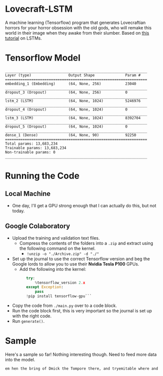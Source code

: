 # Lovecraft-LSTM

A machine learning (Tensorflow) program that generates Lovecraftian horrors for your horror obsession with the old gods, who will remake this world in their image when they awake from their slumber. Based on [this tutorial](https://towardsdatascience.com/generating-text-with-tensorflow-2-0-6a65c7bdc568) on LSTMs.

# Tensorflow Model
```
_________________________________________________________________
Layer (type)                 Output Shape              Param #   
=================================================================
embedding_1 (Embedding)      (64, None, 256)           23040     
_________________________________________________________________
dropout_3 (Dropout)          (64, None, 256)           0         
_________________________________________________________________
lstm_2 (LSTM)                (64, None, 1024)          5246976   
_________________________________________________________________
dropout_4 (Dropout)          (64, None, 1024)          0         
_________________________________________________________________
lstm_3 (LSTM)                (64, None, 1024)          8392704   
_________________________________________________________________
dropout_5 (Dropout)          (64, None, 1024)          0         
_________________________________________________________________
dense_1 (Dense)              (64, None, 90)            92250     
=================================================================
Total params: 13,683,234
Trainable params: 13,683,234
Non-trainable params: 0
_________________________________________________________________
```

# Running the Code
## Local Machine
* One day, I'll get a GPU strong enough that I can actually do this, but not today.

## Google Colaboratory
* Upload the training and validation text files.
    * Compress the contents of the folders into a `.zip` and extract using the following command on the kernel.
        * `!unzip -o "./Archive.zip" -d "./"`
* Set up the journal to use the correct Tensorflow version and beg the Google lords to allow you to use their **Nvidia Tesla P100** GPUs.
    * Add the following into the kernel:
         ```python
            try:
                %tensorflow_version 2.x
            except Exception:
                pass
            !pip install tensorflow-gpu```
* Copy the code from `./main.py` over to a code block.
* Run the code block first, this is very important so the journal is set up with the right code.
* Run `generate()`.

# Sample
Here's a sample so far! Nothing interesting though. Need to feed more data into the model.
```txt
em hen the bring of Dmick the Tompore there, and tryemitable where and with the own went Mulhage, but tridge under my Surhas had seen not the woods and unvising hingleas feor the threo. So thlow! As the space could have abaeanted for the cover roundath a gepen suddenly after all tremended and reflective space to the Old Orden what its fasust fize when he perided Willges from Duals Atuma he had been pereptted. Srepent case the blushic when the eusher sud along at that millings. Ind adving, dreams and cembles and flightened by what the lind and exrivible in which had terrible the branwing was from Ashemian Jambar, refementiting, and the other, most that we Bake out a sizen age. The though prespented arr one mullis, an’ very mysenices all in the fa
```